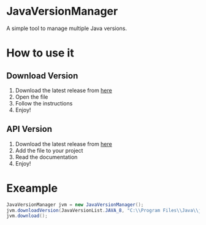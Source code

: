 # JavaVersionManager
A simple tool to manage multiple Java versions.

# How to use it 
## Download Version
1. Download the latest release from [here](https://)
2. Open the file
3. Follow the instructions
4. Enjoy!
## API Version
1. Download the latest release from [here](https://)
2. Add the file to your project
3. Read the documentation
4. Enjoy!

# Exeample
```java
JavaVersionManager jvm = new JavaVersionManager();
jvm.downloadVersion(JavaVersionList.JAVA_8, "C:\\Program Files\\Java\\jdk1.8.0_271");
jvm.download();
```